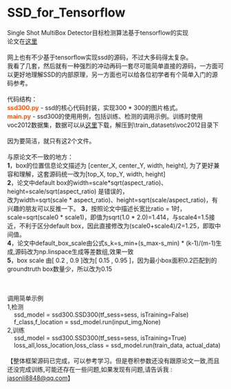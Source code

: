 # SSD_for_Tensorflow
Single Shot MultiBox Detector目标检测算法基于tensorflow的实现<br/>
论文在<a href='https://arxiv.org/abs/1512.02325' target='_blank'>这里</a>
<br/><br/>
网上也有不少基于tensorflow实现ssd的源码，不过大多码得太复杂。<br/>
我看了几套，然后就有一种强烈的冲动再码一套尽可能简单直接的源码，一方面可以更好地理解SSD的内部原理，另一方面也可以给各位初学者有个简单入门的源码参考。<br/>
<br/>
代码结构：<br/>
<b style='color:#ff5500'>ssd300.py</b> - ssd的核心代码封装，实现300 * 300的图片格式。<br/>
<b style='color:#ff5500'>main.py</b> - ssd300的使用用例，包括训练、检测的调用示例。训练时使用voc2012数据集，数据可以从<a href='http://host.robots.ox.ac.uk/pascal/VOC/voc2012/VOCtrainval_11-May-2012.tar' target='_blank'>这里</a>下载，解压到\train_datasets\voc2012目录下
<br/>
<br/>
因为要简洁，就只有这2个文件。
<br/>
<br/>
与原论文不一致的地方：<br/>
<b>1</b>，box的位置信息论文描述为 [center_X, center_Y, width, height], 为了更好兼容和理解，这套源码统一改为[top_X, top_Y, width, height]<br/>
<b>2</b>，论文中default box的width=scale*sqrt(aspect_ratio)、height=scale/sqrt(aspect_ratio) 是错误的，<br/>改为width=sqrt(scale * aspect_ratio)、height=sqrt(scale/aspect_ratio)，有兴趣的朋友可以反推一下。
<b>3</b>，按照论文中描述长宽比ratio = 1时，scale=sqrt(scale0 * scale1)，即值为sqrt(1.0 * 2.0)=1.414，与scale4=1.5接近，不利于区分default box，因此直接修改为(scale0+scale4)/2=1.25，即取中间值。<br/>
<b>4</b>，论文中default_box_scale由公式s_k=s_min+(s_max-s_min) * (k-1)/(m-1)生成,源码改为np.linspace生成等差数组,效果一致<br/>
<b>5</b>，box scale 由[ 0.2 , 0.9 ]改为[ 0.15 , 0.95 ]，因为最小box面积0.2匹配到的groundtruth box数量少，所以改为0.15<br/>


<br/><br/>
调用简单示例<br/>
1,检测<br/>
&nbsp;&nbsp;&nbsp;&nbsp;ssd_model = ssd300.SSD300(tf_sess=sess, isTraining=False)<br/>
&nbsp;&nbsp;&nbsp;&nbsp;f_class,f_location = ssd_model.run(input_img,None)<br/>
2,训练<br/>
&nbsp;&nbsp;&nbsp;&nbsp;ssd_model = ssd300.SSD300(tf_sess=sess, isTraining=True)<br/>
&nbsp;&nbsp;&nbsp;&nbsp;loss_all,loss_location,loss_class = ssd_model.run(train_data, actual_data)<br/>
<br/>
【整体框架源码已完成，可以参考学习。但是卷积参数还没有跟原论文一致,而且还没完成训练,可能还存在一些问题,如果发现有问题,请告诉我 : jasonli8848@qq.com】<br/>
